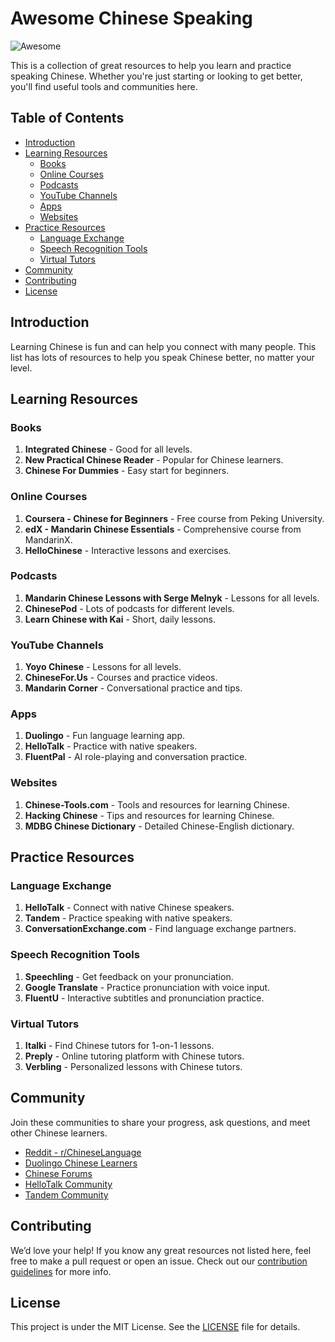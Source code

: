 # Awesome Chinese Speaking

![Awesome](https://awesome.re/badge.svg)

This is a collection of great resources to help you learn and practice speaking Chinese. Whether you're just starting or looking to get better, you'll find useful tools and communities here.

## Table of Contents

- [Introduction](#introduction)
- [Learning Resources](#learning-resources)
  - [Books](#books)
  - [Online Courses](#online-courses)
  - [Podcasts](#podcasts)
  - [YouTube Channels](#youtube-channels)
  - [Apps](#apps)
  - [Websites](#websites)
- [Practice Resources](#practice-resources)
  - [Language Exchange](#language-exchange)
  - [Speech Recognition Tools](#speech-recognition-tools)
  - [Virtual Tutors](#virtual-tutors)
- [Community](#community)
- [Contributing](#contributing)
- [License](#license)

## Introduction

Learning Chinese is fun and can help you connect with many people. This list has lots of resources to help you speak Chinese better, no matter your level.

## Learning Resources

### Books

1. **Integrated Chinese** - Good for all levels.
2. **New Practical Chinese Reader** - Popular for Chinese learners.
3. **Chinese For Dummies** - Easy start for beginners.

### Online Courses

1. **Coursera - Chinese for Beginners** - Free course from Peking University.
2. **edX - Mandarin Chinese Essentials** - Comprehensive course from MandarinX.
3. **HelloChinese** - Interactive lessons and exercises.

### Podcasts

1. **Mandarin Chinese Lessons with Serge Melnyk** - Lessons for all levels.
2. **ChinesePod** - Lots of podcasts for different levels.
3. **Learn Chinese with Kai** - Short, daily lessons.

### YouTube Channels

1. **Yoyo Chinese** - Lessons for all levels.
2. **ChineseFor.Us** - Courses and practice videos.
3. **Mandarin Corner** - Conversational practice and tips.

### Apps

1. **Duolingo** - Fun language learning app.
2. **HelloTalk** - Practice with native speakers.
3. **FluentPal** - AI role-playing and conversation practice.

### Websites

1. **Chinese-Tools.com** - Tools and resources for learning Chinese.
2. **Hacking Chinese** - Tips and resources for learning Chinese.
3. **MDBG Chinese Dictionary** - Detailed Chinese-English dictionary.

## Practice Resources

### Language Exchange

1. **HelloTalk** - Connect with native Chinese speakers.
2. **Tandem** - Practice speaking with native speakers.
3. **ConversationExchange.com** - Find language exchange partners.

### Speech Recognition Tools

1. **Speechling** - Get feedback on your pronunciation.
2. **Google Translate** - Practice pronunciation with voice input.
3. **FluentU** - Interactive subtitles and pronunciation practice.

### Virtual Tutors

1. **Italki** - Find Chinese tutors for 1-on-1 lessons.
2. **Preply** - Online tutoring platform with Chinese tutors.
3. **Verbling** - Personalized lessons with Chinese tutors.

## Community

Join these communities to share your progress, ask questions, and meet other Chinese learners.

- [Reddit - r/ChineseLanguage](https://www.reddit.com/r/ChineseLanguage/)
- [Duolingo Chinese Learners](https://forum.duolingo.com/topic/663)
- [Chinese Forums](https://www.chinese-forums.com/)
- [HelloTalk Community](https://www.hellotalk.com/)
- [Tandem Community](https://www.tandem.net/)

## Contributing

We’d love your help! If you know any great resources not listed here, feel free to make a pull request or open an issue. Check out our [contribution guidelines](CONTRIBUTING.md) for more info.

## License

This project is under the MIT License. See the [LICENSE](LICENSE) file for details.
